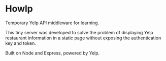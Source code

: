 # Howlp
Temporary Yelp API middleware for learning.

This tiny server was developed to solve the problem of displaying Yelp restaurant information in a static page without exposing the authentication key and token.

Built on Node and Express, powered by Yelp.
